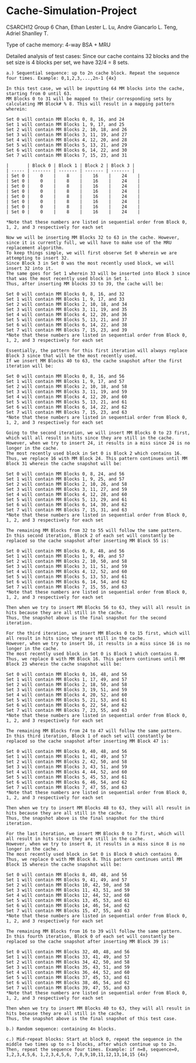 # Cache-Simulation-Project
CSARCH12 Group 6
Chan, Ethan Lester L.
Lu, Andre Giancarlo L.
Teng, Adriel Shanlley T.

Type of cache memory: 4-way BSA + MRU

Detailed analysis of test cases:
Since our cache contains 32 blocks and the set size is 4 blocks per set, we have 32/4 = 8 sets.

`a.) Sequential sequence: up to 2n cache block. Repeat the sequence four times. Example: 0,1,2,3,...,2n-1 {4x}`

    In this test case, we will be inputting 64 MM blocks into the cache, starting from 0 until 63. 
    MM Blocks 0 to 31 will be mapped to their corresponding sets by calculating MM Block# % 8. This will result in a mapping pattern wherein:
    
    Set 0 will contain MM Blocks 0, 8, 16, and 24
    Set 1 will contain MM Blocks 1, 9, 17, and 25 
    Set 2 will contain MM Blocks 2, 10, 18, and 26 
    Set 3 will contain MM Blocks 3, 11, 19, and 27 
    Set 4 will contain MM Blocks 4, 12, 20, and 28 
    Set 5 will contain MM Blocks 5, 13, 21, and 29 
    Set 6 will contain MM Blocks 6, 14, 22, and 30 
    Set 7 will contain MM Blocks 7, 15, 23, and 31 
    
    |       | Block 0 | Block 1 | Block 2 | Block 3 |
    | ----- | ------- | ------- | ------- | ------- |
    | Set 0 |    0    |    8    |    16    |    24    |
    | Set 0 |    0    |    8    |    16    |    24    |
    | Set 0 |    0    |    8    |    16    |    24    |
    | Set 0 |    0    |    8    |    16    |    24    |
    | Set 0 |    0    |    8    |    16    |    24    |
    | Set 0 |    0    |    8    |    16    |    24    |
    | Set 0 |    0    |    8    |    16    |    24    |
    | Set 0 |    0    |    8    |    16    |    24    |

    *Note that these numbers are listed in sequential order from Block 0, 1, 2, and 3 respectively for each set

    Now we will be inserting MM Blocks 32 to 63 in the cache. However, since it is currently full, we will have to make use of the MRU replacement algorithm. 
    To keep things simple, we will first observe Set 0 wherein we are attempting to insert 32. 
    Since Block 3 in Set 0 was the most recently used block, we will insert 32 into it. 
    The same goes for Set 1 wherein 33 will be inserted into Block 3 since that was the most recently used block in Set 1. 
    Thus, after inserting MM blocks 33 to 39, the cache will be:

    Set 0 will contain MM Blocks 0, 8, 16, and 32
    Set 1 will contain MM Blocks 1, 9, 17, and 33 
    Set 2 will contain MM Blocks 2, 10, 18, and 34 
    Set 3 will contain MM Blocks 3, 11, 19, and 35 
    Set 4 will contain MM Blocks 4, 12, 20, and 36 
    Set 5 will contain MM Blocks 5, 13, 21, and 37 
    Set 6 will contain MM Blocks 6, 14, 22, and 38 
    Set 7 will contain MM Blocks 7, 15, 23, and 39 
    *Note that these numbers are listed in sequential order from Block 0, 1, 2, and 3 respectively for each set

    Essentially, the pattern for this first iteration will always replace Block 3 since that will be the most recently used. 
    If we insert MM Blocks 40 to 63, the cache snapshot after the first iteration will be:
    
    Set 0 will contain MM Blocks 0, 8, 16, and 56
    Set 1 will contain MM Blocks 1, 9, 17, and 57 
    Set 2 will contain MM Blocks 2, 10, 18, and 58 
    Set 3 will contain MM Blocks 3, 11, 19, and 59 
    Set 4 will contain MM Blocks 4, 12, 20, and 60 
    Set 5 will contain MM Blocks 5, 13, 21, and 61 
    Set 6 will contain MM Blocks 6, 14, 22, and 62 
    Set 7 will contain MM Blocks 7, 15, 23, and 63 
    *Note that these numbers are listed in sequential order from Block 0, 1, 2, and 3 respectively for each set

    Going to the second iteration, we will insert MM Blocks 0 to 23 first, which will all result in hits since they are still in the cache. 
    However, when we try to insert 24, it results in a miss since 24 is no longer in the cache. 
    The most recently used block in Set 0 is Block 2 which contains 16. 
    Thus, we replace 16 with MM Block 24. This pattern continues until MM Block 31 wherein the cache snapshot will be:
    
    Set 0 will contain MM Blocks 0, 8, 24, and 56
    Set 1 will contain MM Blocks 1, 9, 25, and 57 
    Set 2 will contain MM Blocks 2, 10, 26, and 58 
    Set 3 will contain MM Blocks 3, 11, 27, and 59 
    Set 4 will contain MM Blocks 4, 12, 28, and 60 
    Set 5 will contain MM Blocks 5, 13, 29, and 61 
    Set 6 will contain MM Blocks 6, 14, 30, and 62 
    Set 7 will contain MM Blocks 7, 15, 31, and 63 
    *Note that these numbers are listed in sequential order from Block 0, 1, 2, and 3 respectively for each set

    The remaining MM Blocks from 32 to 55 will follow the same pattern. 
    In this second iteration, Block 2 of each set will constantly be replaced so the cache snapshot after inserting MM Block 55 is:

    Set 0 will contain MM Blocks 0, 8, 48, and 56
    Set 1 will contain MM Blocks 1, 9, 49, and 57 
    Set 2 will contain MM Blocks 2, 10, 50, and 58 
    Set 3 will contain MM Blocks 3, 11, 51, and 59 
    Set 4 will contain MM Blocks 4, 12, 52, and 60 
    Set 5 will contain MM Blocks 5, 13, 53, and 61 
    Set 6 will contain MM Blocks 6, 14, 54, and 62 
    Set 7 will contain MM Blocks 7, 15, 55, and 63 
    *Note that these numbers are listed in sequential order from Block 0, 1, 2, and 3 respectively for each set

    Then when we try to insert MM Blocks 56 to 63, they will all result in hits because they are all still in the cache. 
    Thus, the snapshot above is the final snapshot for the second iteration.

    For the third iteration, we insert MM Blocks 0 to 15 first, which will all result in hits since they are still in the cache. 
    However, when we try to insert 16, it results in a miss since 16 is no longer in the cache. 
    The most recently used block in Set 0 is Block 1 which contains 8.
    Thus, we replace 8 with MM Block 16. This pattern continues until MM Block 23 wherein the cache snapshot will be:

    Set 0 will contain MM Blocks 0, 16, 48, and 56
    Set 1 will contain MM Blocks 1, 17, 49, and 57 
    Set 2 will contain MM Blocks 2, 18, 50, and 58 
    Set 3 will contain MM Blocks 3, 19, 51, and 59 
    Set 4 will contain MM Blocks 4, 20, 52, and 60 
    Set 5 will contain MM Blocks 5, 21, 53, and 61 
    Set 6 will contain MM Blocks 6, 22, 54, and 62 
    Set 7 will contain MM Blocks 7, 23, 55, and 63 
    *Note that these numbers are listed in sequential order from Block 0, 1, 2, and 3 respectively for each set

    The remaining MM Blocks from 24 to 47 will follow the same pattern. 
    In this third iteration, Block 1 of each set will constantly be replaced so the cache snapshot after inserting MM Block 47 is:

    Set 0 will contain MM Blocks 0, 40, 48, and 56
    Set 1 will contain MM Blocks 1, 41, 49, and 57 
    Set 2 will contain MM Blocks 2, 42, 50, and 58 
    Set 3 will contain MM Blocks 3, 43, 51, and 59 
    Set 4 will contain MM Blocks 4, 44, 52, and 60 
    Set 5 will contain MM Blocks 5, 45, 53, and 61 
    Set 6 will contain MM Blocks 6, 46, 54, and 62 
    Set 7 will contain MM Blocks 7, 47, 55, and 63 
    *Note that these numbers are listed in sequential order from Block 0, 1, 2, and 3 respectively for each set

    Then when we try to insert MM Blocks 48 to 63, they will all result in hits because they are all still in the cache. 
    Thus, the snapshot above is the final snapshot for the third iteration.

    For the last iteration, we insert MM Blocks 0 to 7 first, which will all result in hits since they are still in the cache. 
    However, when we try to insert 8, it results in a miss since 8 is no longer in the cache. 
    The most recently used block in Set 0 is Block 0 which contains 0. 
    Thus, we replace 0 with MM Block 8. This pattern continues until MM Block 15 wherein the cache snapshot will be:

    Set 0 will contain MM Blocks 8, 40, 48, and 56
    Set 1 will contain MM Blocks 9, 41, 49, and 57 
    Set 2 will contain MM Blocks 10, 42, 50, and 58 
    Set 3 will contain MM Blocks 11, 43, 51, and 59 
    Set 4 will contain MM Blocks 12, 44, 52, and 60 
    Set 5 will contain MM Blocks 13, 45, 53, and 61 
    Set 6 will contain MM Blocks 14, 46, 54, and 62 
    Set 7 will contain MM Blocks 15, 47, 55, and 63 
    *Note that these numbers are listed in sequential order from Block 0, 1, 2, and 3 respectively for each set

    The remaining MM Blocks from 16 to 39 will follow the same pattern. 
    In this fourth iteration, Block 0 of each set will constantly be replaced so the cache snapshot after inserting MM Block 39 is:

    Set 0 will contain MM Blocks 32, 40, 48, and 56
    Set 1 will contain MM Blocks 33, 41, 49, and 57 
    Set 2 will contain MM Blocks 34, 42, 50, and 58 
    Set 3 will contain MM Blocks 35, 43, 51, and 59 
    Set 4 will contain MM Blocks 36, 44, 52, and 60 
    Set 5 will contain MM Blocks 37, 45, 53, and 61 
    Set 6 will contain MM Blocks 38, 46, 54, and 62 
    Set 7 will contain MM Blocks 39, 47, 55, and 63 
    *Note that these numbers are listed in sequential order from Block 0, 1, 2, and 3 respectively for each set

    Then when we try to insert MM Blocks 40 to 63, they will all result in hits because they are all still in the cache. 
    Thus, the snapshot above is the final snapshot of this test case.
    
`b.) Random sequence: containing 4n blocks.`

`c.) Mid-repeat blocks: Start at block 0, repeat the sequence in the middle two times up to n-1 blocks, after which continue up to 2n. Then, repeat the sequence four times. Example: if n=8, sequence=0, 1,2,3,4,5,6, 1,2,3,4,5,6, 7,8,9,10,11,12,13,14,15 {4x}`

